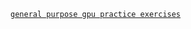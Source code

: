 [`general purpose gpu practice exercises`](https://webgl2fundamentals.org/webgl/lessons/webgl-gpgpu.html)
